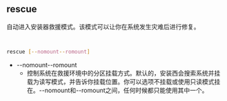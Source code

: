 ## rescue 


自动进入安装器救援模式。该模式可以让你在系统发生灾难后进行修复。



```bash


rescue [--nomount--romount]


```



  + --nomount--romount
    + 控制系统在救援环境中的分区挂载方式。默认的，安装西会搜索系统并挂载为读写模式，并告诉你挂载位置。你可以选项不挂载或使用只读模式挂在。--nomount和--romount之间，任何时候都只能使用其中一个。

